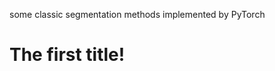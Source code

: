 some classic segmentation methods implemented by PyTorch
# The first title!

[hhh cv]: https://www.typora.io/#windows

